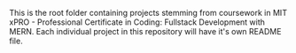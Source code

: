 This is the root folder containing projects stemming from coursework in MIT xPRO - Professional Certificate in Coding: Fullstack Development with MERN. Each individual project in this repository will have it's own README file.
